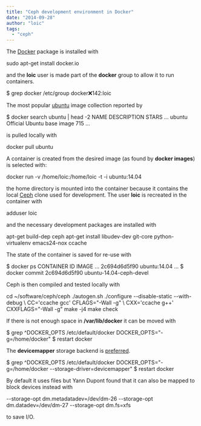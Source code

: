 ```yaml
---
title: "Ceph development environment in Docker"
date: "2014-09-28"
author: "loic"
tags: 
  - "ceph"
---
```


The [Docker](http://docker.io/) package is installed with

sudo apt-get install docker.io

and the **loic** user is made part of the **docker** group to allow it to run containers.

$ grep docker /etc/group
docker:x:142:loic

The most popular [ubuntu](http://ubuntu.com/) image collection reported by

$ docker search ubuntu | head -2
NAME    DESCRIPTION                 STARS ...
ubuntu  Official Ubuntu base image  715   ...

is pulled locally with

docker pull ubuntu

A container is created from the desired image (as found by **docker images**) is selected with:

docker run -v /home/loic:/home/loic -t -i ubuntu:14.04

the home directory is mounted into the container because it contains the local [Ceph](http://ceph.com/) clone used for development. The user **loic** is recreated in the container with

adduser loic

and the necessary development packages are installed with

apt-get build-dep ceph
apt-get install libudev-dev git-core python-virtualenv emacs24-nox ccache

The state of the container is saved for re-use with

$ docker ps
CONTAINER ID        IMAGE               ...
2c694d6d5f90        ubuntu:14.04        ...
$ docker commit 2c694d6d5f90 ubuntu-14.04-ceph-devel

Ceph is then compiled and tested locally with

cd ~/software/ceph/ceph
./autogen.sh
./configure --disable-static --with-debug \\
   CC='ccache gcc' CFLAGS="-Wall -g" \\
   CXX='ccache g++' CXXFLAGS="-Wall -g"
make -j4
make check

  
If there is not enough space in **/var/lib/docker** it can be moved with

$ grep ^DOCKER\_OPTS /etc/default/docker
DOCKER\_OPTS="-g=/home/docker"
$ restart docker

The **devicemapper** storage backend is [preferred](http://www.projectatomic.io/docs/filesystems/).

$ grep ^DOCKER\_OPTS /etc/default/docker
DOCKER\_OPTS="-g=/home/docker --storage-driver=devicemapper"
$ restart docker

By default it uses files but Yann Dupont found that it can also be mapped to block devices instead with

\--storage-opt dm.metadatadev=/dev/dm-26
--storage-opt dm.datadev=/dev/dm-27
--storage-opt dm.fs=xfs

to save I/O.
